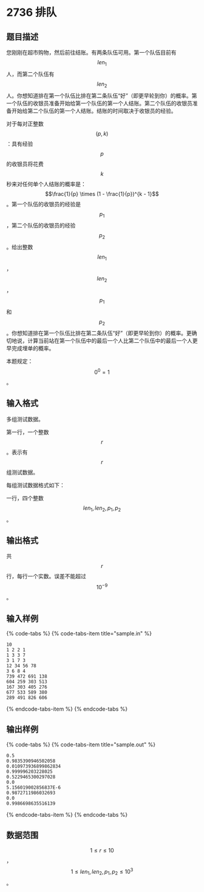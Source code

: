# 2736 排队

## 题目描述

您刚刚在超市购物，然后前往结账。有两条队伍可用。第一个队伍目前有 $$len_1$$ 人，而第二个队伍有 $$len_2$$ 人。你想知道排在第一个队伍比排在第二条队伍“好”（即更早轮到你）的概率。第一个队伍的收银员准备开始给第一个队伍的第一个人结账。第二个队伍的收银员准备开始给第二个队伍的第一个人结账。结账的时间取决于收银员的经验。

对于每对正整数 $$(p,\,k)$$：具有经验 $$p$$ 的收银员将花费 $$k$$ 秒来对任何单个人结账的概率是：$$\frac{1}{p} \times (1 - \frac{1}{p})^{k - 1}$$。第一个队伍的收银员的经验是 $$p_1$$，第二个队伍的收银员的经验 $$p_2$$。给出整数 $$len_1$$，$$len_2$$，$$p_1$$ 和 $$p_2$$。你想知道排在第一个队伍比排在第二条队伍“好”（即更早轮到你）的概率。更确切地说，计算当前站在第一个队伍中的最后一个人比第二个队伍中的最后一个人更早完成埋单的概率。

本题规定：$$0^0 = 1$$。

## 输入格式

多组测试数据。

第一行，一个整数 $$r$$。表示有 $$r$$ 组测试数据。

每组测试数据格式如下：

一行，四个整数 $$len_1,\,len_2,\,p_1,\,p_2$$。

## 输出格式

共 $$r$$ 行，每行一个实数。误差不能超过 $$10^{-9}$$。

## 输入样例

{% code-tabs %}
{% code-tabs-item title="sample.in" %}
```text
10
1 2 2 1
1 3 3 7
3 1 7 3
12 34 56 78
3 6 8 4
739 472 691 138
604 259 303 513
167 303 405 276
677 533 589 380
289 491 826 606
```
{% endcode-tabs-item %}
{% endcode-tabs %}

## 输出样例

{% code-tabs %}
{% code-tabs-item title="sample.out" %}
```text
0.5
0.9835390946502058
0.010973936899862834
0.999996203228025
0.5229465300297028
0.0
5.156019002856837E-6
0.9872711986032693
0.0
0.9986698635516139
```
{% endcode-tabs-item %}
{% endcode-tabs %}

## 数据范围

$$1 \leq r \leq 10$$，$$1 \leq len_1,\,len_2,\,p_1,\,p_2 \leq 10^3$$。

